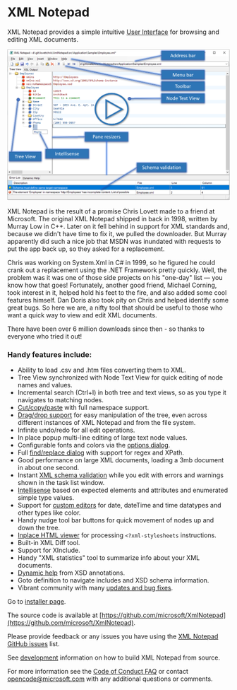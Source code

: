 
# XML Notepad

XML Notepad provides a simple intuitive [User Interface](help/overview.md) for browsing and editing XML documents.

[![image](assets/images/help.png)](https://youtu.be/bmchxiu_oV0)

XML Notepad is the result of a promise Chris Lovett made to a friend at Microsoft. The original XML
Notepad shipped in back in 1998, written by Murray Low in C++. Later on it fell behind in support
for XML standards and, because we didn't have time to fix it, we pulled the downloader. But Murray
apparently did such a nice job that MSDN was inundated with requests to put the app back up, so
they asked for a replacement.

Chris was working on System.Xml in C# in 1999, so he figured he could crank out a replacement using
the .NET Framework pretty quickly. Well, the problem was it was one of those side projects on his
"one-day" list — you know how that goes! Fortunately, another good friend, Michael Corning, took
interest in it, helped hold his feet to the fire, and also added some cool features himself. Dan
Doris also took pity on Chris and helped identify some great bugs. So here we are, a nifty tool that
should be useful to those who want a quick way to view and edit XML documents.

There have been over 6 million downloads since then - so thanks to everyone who tried it out!

### Handy features include:

- Ability to load .csv and .htm files converting them to XML.
- Tree View synchronized with Node Text View for quick editing of node names and values.
- Incremental search (Ctrl+I) in both tree and text views, so as you type it navigates to matching nodes.
- [Cut/copy/paste](help/clipboard.md) with full namespace support.
- [Drag/drop support](help/dragdrop.md) for easy manipulation of the tree, even across different instances of XML Notepad and from the file system.
- Infinite undo/redo for all edit operations.
- In place popup multi-line editing of large text node values.
- Configurable fonts and colors via the [options dialog](help/options.md).
- Full [find/replace dialog](help/find.md) with support for regex and XPath.
- Good performance on large XML documents, loading a 3mb document in about one second.
- Instant [XML schema validation](help/validation.md) while you edit with errors and warnings shown in the task list window.
- [Intellisense](help/intellisense.md) based on expected elements and attributes and enumerated simple type values.
- Support for [custom editors](help/customeditors.md) for date, dateTime and time datatypes and other types like color.
- Handy nudge tool bar buttons for quick movement of nodes up and down the tree.
- [Inplace HTML viewer](help/xslt.md) for processing `<?xml-stylesheets` instructions.
- Built-in XML Diff tool.
- Support for XInclude.
- Handy "XML statistics" tool to summarize info about your XML documents.
- [Dynamic help](help/dynamic.md) from XSD annotations.
- Goto definition to navigate includes and XSD schema information.
- Vibrant community with many [updates and bug fixes](help/updates.md).

Go to [installer page](install.md).

The source code is available at [https://github.com/microsoft/XmlNotepad](https://github.com/microsoft/XmlNotepad).

Please provide feedback or any issues you have using the [XML Notepad GitHub
issues](https://github.com/microsoft/XmlNotepad/issues) list.

See [development](dev/index.md) information on how to build XML Notepad from source.

For more information see the [Code of Conduct
FAQ](https://opensource.microsoft.com/codeofconduct/faq/) or contact
[opencode@microsoft.com](mailto:opencode@microsoft.com) with any additional questions or comments.
